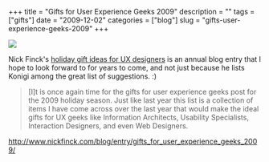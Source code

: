 +++
title = "Gifts for User Experience Geeks 2009"
description = ""
tags = ["gifts"]
date = "2009-12-02"
categories = ["blog"]
slug = "gifts-user-experience-geeks-2009"
+++



  <div class="notebook-screenshot"><a href="http://www.nickfinck.com/blog/entry/gifts_for_user_experience_geeks_2009/"><img src="/media/bluga/wt4b172ba212aa6_large.jpg"/></a></div><p>Nick Finck's <a href="http://www.nickfinck.com/blog/entry/gifts_for_user_experience_geeks_2009/">holiday gift ideas for UX designers</a> is an annual blog entry that I hope to look forward to for years to come, and not just because he lists Konigi among the great list of suggestions. :)</p>

<p><blockquote>[I]t is once again time for the gifts for user experience geeks post for the 2009 holiday season.  Just like last year this list is a collection of items I have come across over the last year that would make the ideal gifts for UX geeks like Information Architects, Usability Specialists, Interaction Designers, and even Web Designers.</blockquote></p>

    
  <a href="http://www.nickfinck.com/blog/entry/gifts_for_user_experience_geeks_2009/">http://www.nickfinck.com/blog/entry/gifts_for_user_experience_geeks_2009/</a>

